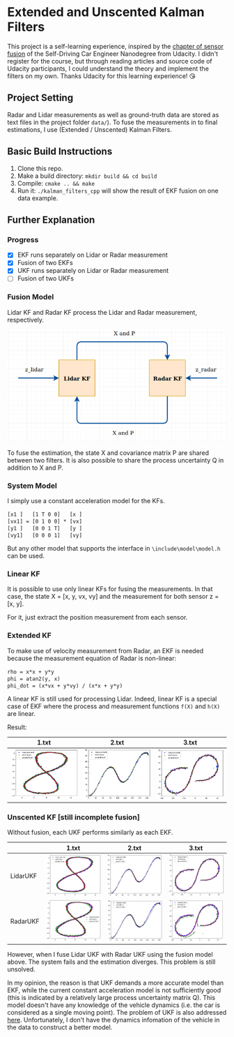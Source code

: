 # Extended and Unscented Kalman Filters

This project is a self-learning experience, inspired by the
[chapter of sensor fusion](https://www.udacity.com/course/self-driving-car-engineer-nanodegree--nd013) 
of the Self-Driving Car Engineer Nanodegree from Udacity.
I didn't register for the course, but through reading articles and source code
of Udacity participants, I could understand the theory and implement the filters 
on my own. Thanks Udacity for this learning experience! :kissing_heart:

## Project Setting
Radar and Lidar measurements as well as ground-truth data are stored as text files 
in the project folder `data/`). To fuse the measurements in to final estimations,
I use (Extended / Unscented) Kalman Filters.

## Basic Build Instructions
1. Clone this repo.
2. Make a build directory: `mkdir build && cd build`
3. Compile: `cmake .. && make`
4. Run it: `./kalman_filters_cpp` will show the result of EKF fusion on one data example.

## Further Explanation

### Progress

- [x] EKF runs separately on Lidar or Radar measurement
- [x] Fusion of two EKFs
- [x] UKF runs separately on Lidar or Radar measurement
- [ ] Fusion of two UKFs

### Fusion Model

Lidar KF and Radar KF process the Lidar and Radar measurement, respectively.

![Fusion Model](out/fusion.png)

To fuse the estimation, the state X and covariance matrix P are shared between 
two filters. It is also possible to share the process uncertainty Q in addition 
to X and P.

### System Model

I simply use a constant acceleration model for the KFs.
```
[x1 ]   [1 T 0 0]   [x ]
[vx1] = [0 1 0 0] * [vx]
[y1 ]   [0 0 1 T]   [y ]
[vy1]   [0 0 0 1]   [vy]
```
But any other model that supports the interface in `\include\model\model.h` can be used.

### Linear KF

It is possible to use only linear KFs for fusing the measurements. In that case,
the state X = [x, y, vx, vy] and the measurement for both sensor z = [x, y].

For it, just extract the position measurement from each sensor.

### Extended KF

To make use of velocity measurement from Radar, an EKF is needed because the 
measurement equation of Radar is non-linear:
```
rho = x*x + y*y
phi = atan2(y, x)
phi_dot = (x*vx + y*vy) / (x*x + y*y)
```

A linear KF is still used for processing Lidar. Indeed, linear KF is a special case
of EKF where the process and measurement functions `f(X)` and `h(X)` are linear.

Result:

| 1.txt | 2.txt | 3.txt |
| --- | --- | --- |
| ![1](out/ekf_fusion_1.png) | ![2](out/ekf_fusion_2.png) | ![3](out/ekf_fusion_3.png)|

### Unscented KF [still incomplete fusion]

Without fusion, each UKF performs similarly as each EKF.

|          | 1.txt | 2.txt | 3.txt |
| ---      | ---- | --- | --- |
| LidarUKF | ![1](out/ukf_laser_1.png) | ![2](out/ukf_laser_2.png) | ![3](out/ukf_laser_3.png)|
| RadarUKF | ![1](out/ukf_radar_1.png) | ![2](out/ukf_radar_2.png) | ![3](out/ukf_radar_3.png)|

However, when I fuse Lidar UKF with Radar UKF using the fusion model above. The 
system fails and the estimation diverges. This problem is still unsolved.

In my opinion, the reason is that UKF demands a more accurate model than EKF, while
the current constant acceleration model is not sufficiently good (this is indicated
by a relatively large process uncertainty matrix Q). This model doesn't have any 
knowledge of the vehicle dynamics (i.e. the car is considered as a single moving point). 
The problem of UKF is also addressed
[here](https://www.semanticscholar.org/paper/A-Robust-Adaptive-Unscented-Kalman-Filter-for-with-Zheng-Fu/d89165e037fd75bb24ef7a442ead7ec23b312460).
Unfortunately, I don't have the dynamics infomation of the vehicle in the data 
to construct a better model.
 

